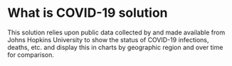# What is COVID-19 solution #
This solution relies upon public data collected by and made available from Johns Hopkins University to show the status of COVID-19 infections, deaths, etc. and display this in charts by geographic region and over time for comparison.